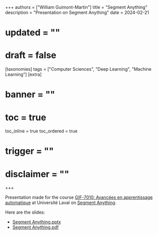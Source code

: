 +++
authors = ["William Guimont-Martin"]
title = "Segment Anything"
description = "Presentation on Segment Anything"
date = 2024-02-21
# updated = ""
# draft = false
[taxonomies]
tags = ["Computer Sciences", "Deep Learning", "Machine Learning"]
[extra]
# banner = ""
# toc = true
toc_inline = true
toc_ordered = true
# trigger = ""
# disclaimer = ""
+++

Presentation made for the course <a class="external" href="https://www.ulaval.ca/etudes/cours/gif-7010-avancees-en-apprentissage-automatique" target="_blank">GIF-7010: Avancées en apprentissage automatique</a> at Université Laval on <a class="external" href="https://arxiv.org/abs/2304.02643" target="_blank">Segment Anything</a>.

Here are the slides:
- <a href="SegmentAnything.pptx" target="_blank">Segment Anything.pptx</a>
- <a href="SegmentAnything.pdf" target="_blank">Segment Anything.pdf</a>
